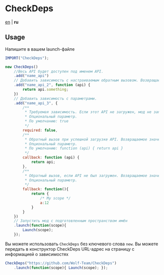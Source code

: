 # CheckDeps

[en](README.md) | **ru**

## Usage

Напишите в вашем launch-файле
```js
IMPORT("CheckDeps");

new CheckDeps()
	//Весь API будет доступен под именем API.
	.add("name_api") 
	// Добавить зависимость с настраиваемым обратным вызовом. Возвращаемое значение обратного вызова будет доступно под именем API.
	.add("name_api_2", function (api) {
		return api.something;
	}) 
	// Добавить зависимость с параметрами.
	.add("name_api_3", {
		/**
		 * Требуемая зависимость. Если этот API не загружен, мод не запустится.
		 * Опциональный параметр.
		 * По умолчанию: true
		 */
		required: false,
		/**
		 * Обратный вызов при успешной загрузке API. Возвращаемое значение обратного вызова будет доступно под именем API.
		 * Опциональный параметр.
		 * По умолчанию: function (api) { return api }
		 */
		callback: function (api) {
			return api;
		},
		/**
		 * Обратный вызов, если API не был загружен. Возвращаемое значение обратного вызова будет доступно под именем API.
		 * Опциональный параметр.
		 */
		fallback: function(){
			return {
				/* My scope */
				a:12
			}
		}
	})
	// Запустить мод с подготовленным пространством имён
	.launch(function(scope){
		Launch(scope);
	});
```

Вы можете использовать `CheckDeps` без ключевого слова `new`.
Вы можете передать в конструктор CheckDeps URL-адрес на страницу с информацией о зависимостях
```js
CheckDeps("https://github.com/Wolf-Team/CheckDeps")
	.launch(function(scope){ Launch(scope); });
```

